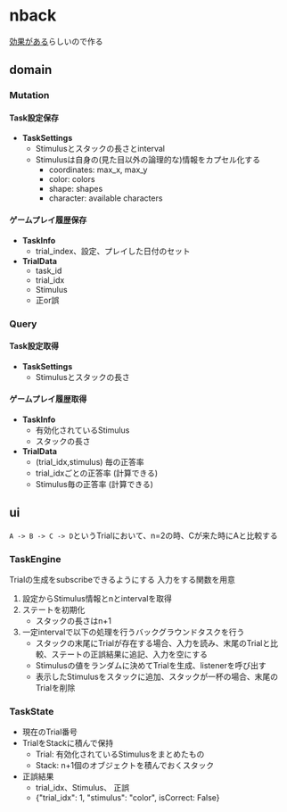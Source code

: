 # nback

[効果がある](https://pmc.ncbi.nlm.nih.gov/articles/PMC6445784/)らしいので作る

## domain

### Mutation

#### Task設定保存
* **TaskSettings**
    * Stimulusとスタックの長さとinterval
    * Stimulusは自身の(見た目以外の論理的な)情報をカプセル化する
        * coordinates: max_x, max_y
        * color: colors
        * shape: shapes
        * character: available characters

#### ゲームプレイ履歴保存
* **TaskInfo**
    * trial_index、設定、プレイした日付のセット
* **TrialData**
    * task_id
    * trial_idx
    * Stimulus
    * 正or誤

### Query

#### Task設定取得
* **TaskSettings**
    * Stimulusとスタックの長さ

#### ゲームプレイ履歴取得
* **TaskInfo**
    * 有効化されているStimulus
    * スタックの長さ
* **TrialData**
    * (trial_idx,stimulus) 毎の正答率
    * trial_idxごとの正答率 (計算できる)
    * Stimulus毎の正答率 (計算できる)

## ui

`A -> B -> C -> D`というTrialにおいて、n=2の時、Cが来た時にAと比較する

### TaskEngine 
Trialの生成をsubscribeできるようにする
入力をする関数を用意

1. 設定からStimulus情報とnとintervalを取得 
2. ステートを初期化
    * スタックの長さはn+1
3. 一定intervalで以下の処理を行うバックグラウンドタスクを行う
    * スタックの末尾にTrialが存在する場合、入力を読み、末尾のTrialと比較、ステートの正誤結果に追記、入力を空にする
    * Stimulusの値をランダムに決めてTrialを生成、listenerを呼び出す
    * 表示したStimulusをスタックに追加、スタックが一杯の場合、末尾のTrialを削除

### TaskState
* 現在のTrial番号
* TrialをStackに積んで保持
    * Trial: 有効化されているStimulusをまとめたもの
    * Stack: n+1個のオブジェクトを積んでおくスタック
* 正誤結果
    * trial_idx、Stimulus、 正誤
    * {"trial_idx": 1, "stimulus": "color", isCorrect: False}
